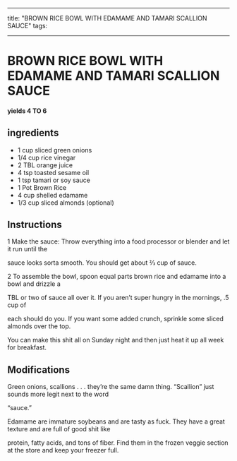 
---
title: "BROWN RICE BOWL WITH EDAMAME AND TAMARI SCALLION SAUCE"
tags:

---
# BROWN RICE BOWL WITH EDAMAME AND TAMARI SCALLION SAUCE



#### yields  4 TO 6


## ingredients
* 1 cup sliced green onions 
* 1/4 cup rice vinegar 
* 2 TBL orange juice 
* 4 tsp toasted sesame oil 
* 1 tsp tamari or soy sauce 
* 1 Pot Brown Rice 
* 4 cup shelled edamame 
* 1/3 cup sliced almonds (optional)



## Instructions
1 Make the sauce: Throw everything into a food processor or blender and let it run until the

sauce looks sorta smooth. You should get about 2⁄3 cup of sauce.

2 To assemble the bowl, spoon equal parts brown rice and edamame into a bowl and drizzle a

TBL or two of sauce all over it. If you aren’t super hungry in the mornings, .5 cup of

each should do you. If you want some added crunch, sprinkle some sliced almonds over the top.

You can make this shit all on Sunday night and then just heat it up all week for breakfast.



## Modifications
Green onions, scallions . . . they’re the same damn thing. “Scallion” just sounds more legit next to the word

“sauce.”

 Edamame are immature soybeans and are tasty as fuck. They have a great texture and are full of good shit like

protein, fatty acids, and tons of fiber. Find them in the frozen veggie section at the store and keep your freezer full.




